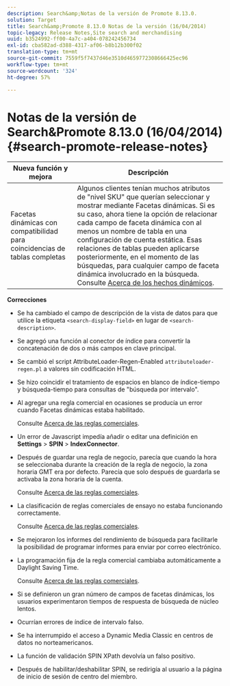 ```yaml
---
description: Search&amp;Notas de la versión de Promote 8.13.0.
solution: Target
title: Search&amp;Promote 8.13.0 Notas de la versión (16/04/2014)
topic-legacy: Release Notes,Site search and merchandising
uuid: b3524992-ff00-4a7c-a404-078242456734
exl-id: cba582ad-d388-4317-af06-b8b12b300f02
translation-type: tm+mt
source-git-commit: 7559f5f7437d46e3510d4659772308666425ec96
workflow-type: tm+mt
source-wordcount: '324'
ht-degree: 57%

---
```


# Notas de la versión de Search&amp;Promote 8.13.0 (16/04/2014){#search-promote-release-notes}

| Nueva función y mejora | Descripción |
|----------------------------------------------|---------------------------------------------------------------------------------------------------------------------------------------------------------------------------------------------------------------------------------------------------------------------------------------------------------------------------------------------------------------------------------------------|
| Facetas dinámicas con compatibilidad para coincidencias de tablas completas | Algunos clientes tenían muchos atributos de &quot;nivel SKU&quot; que querían seleccionar y mostrar mediante Facetas dinámicas. Si es su caso, ahora tiene la opción de relacionar cada campo de faceta dinámica con al menos un nombre de tabla en una configuración de cuenta estática. Esas relaciones de tablas pueden aplicarse posteriormente, en el momento de las búsquedas, para cualquier campo de faceta dinámica involucrado en la búsqueda. Consulte [Acerca de los hechos dinámicos](../c-about-design-menu/c-about-dynamic-facets.md#concept_E65A70C9C2E04804BF24FBE1B3CAD899). |

**Correcciones**

* Se ha cambiado el campo de descripción de la vista de datos para que utilice la etiqueta `<search-display-field>` en lugar de `<search-description>`.
* Se agregó una función al conector de índice para convertir la concatenación de dos o más campos en clave principal.
* Se cambió el script AttributeLoader-Regen-Enabled `attributeloader-regen.pl` a valores sin codificación HTML.
* Se hizo coincidir el tratamiento de espacios en blanco de índice-tiempo y búsqueda-tiempo para consultas de &quot;búsqueda por intervalo&quot;.
* Al agregar una regla comercial en ocasiones se producía un error cuando Facetas dinámicas estaba habilitado.

   Consulte [Acerca de las reglas comerciales](../c-about-rules-menu/c-about-business-rules.md#concept_2A93D76216754D3D8412CDEA00BD26BD).

* Un error de Javascript impedía añadir o editar una definición en **Settings** > **SPIN** > **IndexConnector**.
* Después de guardar una regla de negocio, parecía que cuando la hora se seleccionaba durante la creación de la regla de negocio, la zona horaria GMT era por defecto. Parecía que solo después de guardarla se activaba la zona horaria de la cuenta.

   Consulte [Acerca de las reglas comerciales](../c-about-rules-menu/c-about-business-rules.md#concept_2A93D76216754D3D8412CDEA00BD26BD).

* La clasificación de reglas comerciales de ensayo no estaba funcionando correctamente.

   Consulte [Acerca de las reglas comerciales](../c-about-rules-menu/c-about-business-rules.md#concept_2A93D76216754D3D8412CDEA00BD26BD).

* Se mejoraron los informes del rendimiento de búsqueda para facilitarle la posibilidad de programar informes para enviar por correo electrónico.
* La programación fija de la regla comercial cambiaba automáticamente a Daylight Saving Time.

   Consulte [Acerca de las reglas comerciales](../c-about-rules-menu/c-about-business-rules.md#concept_2A93D76216754D3D8412CDEA00BD26BD).

* Si se definieron un gran número de campos de facetas dinámicas, los usuarios experimentaron tiempos de respuesta de búsqueda de núcleo lentos.
* Ocurrían errores de índice de intervalo falso.
* Se ha interrumpido el acceso a Dynamic Media Classic en centros de datos no norteamericanos.
* La función de validación SPIN XPath devolvía un falso positivo.

* Después de habilitar/deshabilitar SPIN, se redirigía al usuario a la página de inicio de sesión de centro del miembro.
